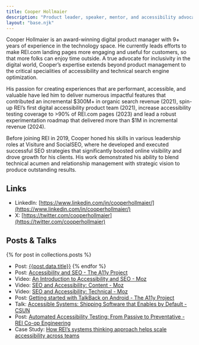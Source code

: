 ```yaml
---
title: Cooper Hollmaier
description: "Product leader, speaker, mentor, and accessibility advocate."
layout: "base.njk"
---
```

Cooper Hollmaier is an award-winning digital product manager with 9+ years of experience in the technology space. He currently leads efforts to make REI.com landing pages more engaging and useful for customers, so that more folks can enjoy time outside. A true advocate for inclusivity in the digital world, Cooper’s expertise extends beyond product management to the critical specialities of accessibility and technical search engine optimization. 

His passion for creating experiences that are performant, accessible, and valuable have led him to deliver numerous impactful features that contributed an incremental $300M+ in organic search revenue (2021), spin-up REI’s first digital accessibility product team (2021), increase accessibility testing coverage to >90% of REI.com pages (2023) and lead a robust experimentation roadmap that delivered more than $1M in incremental revenue (2024).

Before joining REI in 2019, Cooper honed his skills in various leadership roles at Visiture and SocialSEO, where he developed and executed successful SEO strategies that significantly boosted online visibility and drove growth for his clients. His work demonstrated his ability to blend technical acumen and relationship management with strategic vision to produce outstanding results.

## Links
- LinkedIn: [https://www.linkedin.com/in/cooperhollmaier/](https://www.linkedin.com/in/cooperhollmaier/) 
- X: [https://twitter.com/cooperhollmaier](https://twitter.com/cooperhollmaier)

## Posts & Talks
{% for post in collections.posts %}
- Post: [{{post.data.title}}]({{post.url}})
{% endfor %}
- Post: [Accessibility and SEO - The A11y Project](https://www.a11yproject.com/posts/accessibility-seo/)
- Video: [An Introduction to Accessibility and SEO - Moz](https://moz.com/blog/seo-and-accessibility-introduction)
- Video: [SEO and Accessibility: Content - Moz](https://moz.com/blog/seo-and-accessibility-content)
- Video: [SEO and Accessibility: Technical - Moz](https://moz.com/blog/technical-seo-and-accessibility)
- Post: [Getting started with TalkBack on Android - The A11y Project](https://www.a11yproject.com/posts/getting-started-talkback/)
- Talk: [Accessible Systems: Shipping Software that Enables by Default - CSUN](https://www.csun.edu/cod/conference/sessions/index.php/public/presentations/view/1403)
- Post: [Automated Accessibility Testing: From Passive to Preventative - REI Co-op Engineering](https://engineering.rei.com/frontend/automated-accessibility-testing.html)
- Case Study: [How REI’s systems thinking approach helps scale accessibility across teams](https://makeitfable.com/how-rei-scales-accessibility-across-multiple-product-teams/)
